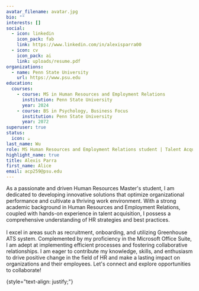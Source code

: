 ```yaml
---
avatar_filename: avatar.jpg
bio: ""
interests: []
social:
  - icon: linkedin
    icon_pack: fab
    link: https://www.linkedin.com/in/alexisparra00
  - icon: cv
    icon_pack: ai
    link: uploads/resume.pdf
organizations:
  - name: Penn State University
    url: https://www.psu.edu
education:
  courses:
    - course: MS in Human Resources and Employment Relations
      institution: Penn State University
      year: 2024
    - course: BS in Psychology, Business Focus
      institution: Penn State University
      year: 2072
superuser: true
status:
  icon: ☕️
last_name: Wu
role: MS Human Resources and Employment Relations student | Talent Acquisition Intern
highlight_name: true
title: Alexis Parra
first_name: Alice
email: acp259@psu.edu
---
```

As a passionate and driven Human Resources Master's student, I am dedicated to developing innovative solutions that optimize organizational performance and cultivate a thriving work environment. With a strong academic background in Human Resources and Employment Relations, coupled with hands-on experience in talent acquisition, I possess a comprehensive understanding of HR strategies and best practices.\
\
I excel in areas such as recruitment, onboarding, and utilizing Greenhouse ATS system. Complemented by my proficiency in the Microsoft Office Suite, I am adept at implementing efficient processes and fostering collaborative relationships. I am eager to contribute my knowledge, skills, and enthusiasm to drive positive change in the field of HR and make a lasting impact on organizations and their employees. Let's connect and explore opportunities to collaborate!

{style="text-align: justify;"}